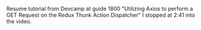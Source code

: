 Resume tutorial from Devcamp at guide 1800 "Utilizing Axios to perform a GET Request on the Redux Thunk Action Dispatcher" I stopped at 2:41 into the video.  